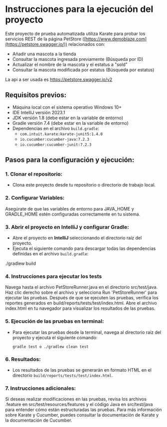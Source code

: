 # Instrucciones para la ejecución del proyecto

Este proyecto de prueba automatizada utiliza Karate para probar los servicios REST de la página PetStore ([https://www.demoblaze.com](https://petstore.swagger.io/)) relacionados con: 
  - Añadir una mascota a la tienda
  - Consultar la mascota ingresada previamente (Búsqueda por ID)
  - Actualizar el nombre de la mascota y el estatus a "sold"
  - Consultar la mascota modificada por estatus (Búsqueda por estatus)

La api a ser usada es https://petstore.swagger.io/v2


## Requisitos previos:

- Máquina local con el sistema operativo Windows 10+
- IDE IntelliJ versión 2023.1
- JDK versión 1.8 (debe estar en la variable de entorno)
- Gradle versión 7.4 (debe estar en la variable de entorno)
- Dependencias en el archivo `build.gradle`:
  - `com.intuit.karate:karate-junit5:1.4.0`
  - `io.cucumber:cucumber-java:7.2.3`
  - `io.cucumber:cucumber-junit:7.2.3`

## Pasos para la configuración y ejecución:

### 1. Clonar el repositorio:
   - Clona este proyecto desde tu repositorio o directorio de trabajo local.

### 2. Configurar Variables:
Asegúrate de que las variables de entorno para JAVA_HOME y GRADLE_HOME estén configuradas correctamente en tu sistema.


### 3. Abrir el proyecto en IntelliJ y configurar Gradle:
   - Abre el proyecto en **IntelliJ** seleccionando el directorio raíz del proyecto.
   - Ejecuta el siguiente comando para descargar todas las dependencias definidas en el archivo `build.gradle`:

  ./gradlew build

### 4. Instrucciones para ejecutar los tests

Navega hasta el archivo PetStoreRunner.java en el directorio src/test/java.
Haz clic derecho sobre el archivo y selecciona Run 'PetStoreRunner' para ejecutar las pruebas.
Después de que se ejecuten las pruebas, verifica los reportes generados en build/reports/tests/test/index.html.
Abre el archivo index.html en tu navegador para visualizar los resultados de las pruebas.

### 5. Ejecución de las pruebas en terminal:
   - Para ejecutar las pruebas desde la terminal, navega al directorio raíz del proyecto y ejecuta el siguiente comando:
     ```
     gradle test o ./gradlew clean test
     ```

### 6. Resultados:
   - Los resultados de las pruebas se generarán en formato HTML en el directorio `build/reports/tests/test/index.html`.

### 7. Instrucciones adicionales:
Si deseas realizar modificaciones en las pruebas, revisa los archivos .feature en src/test/resources/features y el código Java en src/test/java para entender cómo están estructuradas las pruebas.
Para más información sobre Karate y Cucumber, puedes consultar la documentación de Karate y la documentación de Cucumber.
